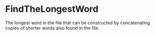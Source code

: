# FindTheLongestWord
The longest word in the file that can be constructed by concatenating copies of shorter words also found in the file.
